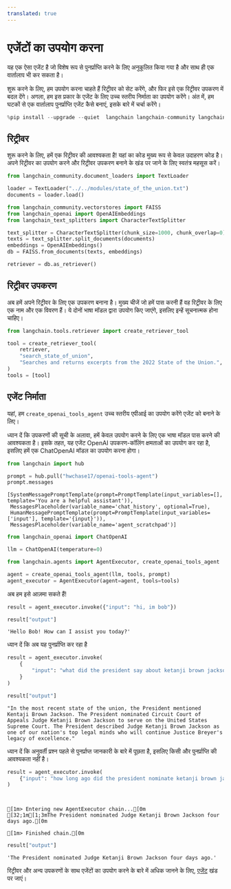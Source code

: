 ```yaml
---
translated: true
---
```


# एजेंटों का उपयोग करना

यह एक ऐसा एजेंट है जो विशेष रूप से पुनर्प्राप्ति करने के लिए अनुकूलित किया गया है और साथ ही एक वार्तालाप भी कर सकता है।

शुरू करने के लिए, हम उपयोग करना चाहते हैं रिट्रीवर को सेट करेंगे, और फिर इसे एक रिट्रीवर उपकरण में बदल देंगे। अगला, हम इस प्रकार के एजेंट के लिए उच्च स्तरीय निर्माता का उपयोग करेंगे। अंत में, हम घटकों से एक वार्तालाप पुनर्प्राप्ति एजेंट कैसे बनाएं, इसके बारे में चर्चा करेंगे।

```python
%pip install --upgrade --quiet  langchain langchain-community langchainhub langchain-openai faiss-cpu
```

## रिट्रीवर

शुरू करने के लिए, हमें एक रिट्रीवर की आवश्यकता है! यहां का कोड मुख्य रूप से केवल उदाहरण कोड है। अपने रिट्रीवर का उपयोग करने और रिट्रीवर उपकरण बनाने के खंड पर जाने के लिए स्वतंत्र महसूस करें।

```python
from langchain_community.document_loaders import TextLoader

loader = TextLoader("../../modules/state_of_the_union.txt")
documents = loader.load()
```

```python
from langchain_community.vectorstores import FAISS
from langchain_openai import OpenAIEmbeddings
from langchain_text_splitters import CharacterTextSplitter

text_splitter = CharacterTextSplitter(chunk_size=1000, chunk_overlap=0)
texts = text_splitter.split_documents(documents)
embeddings = OpenAIEmbeddings()
db = FAISS.from_documents(texts, embeddings)
```

```python
retriever = db.as_retriever()
```

## रिट्रीवर उपकरण

अब हमें अपने रिट्रीवर के लिए एक उपकरण बनाना है। मुख्य चीजें जो हमें पास करनी हैं वह रिट्रीवर के लिए एक नाम और एक विवरण हैं। ये दोनों भाषा मॉडल द्वारा उपयोग किए जाएंगे, इसलिए इन्हें सूचनात्मक होना चाहिए।

```python
from langchain.tools.retriever import create_retriever_tool

tool = create_retriever_tool(
    retriever,
    "search_state_of_union",
    "Searches and returns excerpts from the 2022 State of the Union.",
)
tools = [tool]
```

## एजेंट निर्माता

यहां, हम `create_openai_tools_agent` उच्च स्तरीय एपीआई का उपयोग करेंगे एजेंट को बनाने के लिए।

ध्यान दें कि उपकरणों की सूची के अलावा, हमें केवल उपयोग करने के लिए एक भाषा मॉडल पास करने की आवश्यकता है।
इसके तहत, यह एजेंट OpenAI उपकरण-कॉलिंग क्षमताओं का उपयोग कर रहा है, इसलिए हमें एक ChatOpenAI मॉडल का उपयोग करना होगा।

```python
from langchain import hub

prompt = hub.pull("hwchase17/openai-tools-agent")
prompt.messages
```

```output
[SystemMessagePromptTemplate(prompt=PromptTemplate(input_variables=[], template='You are a helpful assistant')),
 MessagesPlaceholder(variable_name='chat_history', optional=True),
 HumanMessagePromptTemplate(prompt=PromptTemplate(input_variables=['input'], template='{input}')),
 MessagesPlaceholder(variable_name='agent_scratchpad')]
```

```python
from langchain_openai import ChatOpenAI

llm = ChatOpenAI(temperature=0)
```

```python
from langchain.agents import AgentExecutor, create_openai_tools_agent

agent = create_openai_tools_agent(llm, tools, prompt)
agent_executor = AgentExecutor(agent=agent, tools=tools)
```

अब हम इसे आज़मा सकते हैं!

```python
result = agent_executor.invoke({"input": "hi, im bob"})
```

```python
result["output"]
```

```output
'Hello Bob! How can I assist you today?'
```

ध्यान दें कि अब यह पुनर्प्राप्ति कर रहा है

```python
result = agent_executor.invoke(
    {
        "input": "what did the president say about ketanji brown jackson in the most recent state of the union?"
    }
)
```

```python
result["output"]
```

```output
"In the most recent state of the union, the President mentioned Kentaji Brown Jackson. The President nominated Circuit Court of Appeals Judge Ketanji Brown Jackson to serve on the United States Supreme Court. The President described Judge Ketanji Brown Jackson as one of our nation's top legal minds who will continue Justice Breyer's legacy of excellence."
```

ध्यान दें कि अनुवर्ती प्रश्न पहले से पुनर्प्राप्त जानकारी के बारे में पूछता है, इसलिए किसी और पुनर्प्राप्ति की आवश्यकता नहीं है।

```python
result = agent_executor.invoke(
    {"input": "how long ago did the president nominate ketanji brown jackson?"}
)
```

```output


[1m> Entering new AgentExecutor chain...[0m
[32;1m[1;3mThe President nominated Judge Ketanji Brown Jackson four days ago.[0m

[1m> Finished chain.[0m
```

```python
result["output"]
```

```output
'The President nominated Judge Ketanji Brown Jackson four days ago.'
```

रिट्रीवर और अन्य उपकरणों के साथ एजेंटों का उपयोग करने के बारे में अधिक जानने के लिए, [एजेंट](/docs/modules/agents) खंड पर जाएं।
